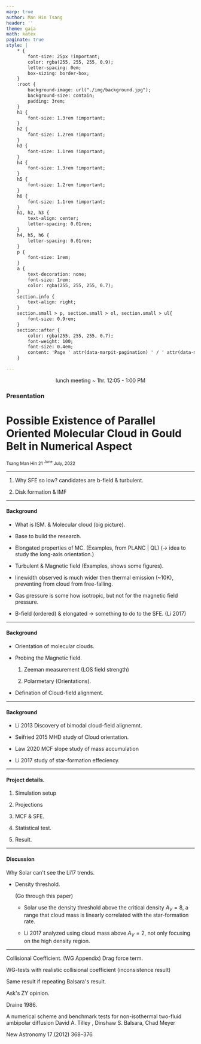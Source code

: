 ```yaml
---
marp: true
author: Man Hin Tsang
header: ''
theme: gaia
math: katex
paginate: true
style: |
    * {
        font-size: 25px !important;
        color: rgba(255, 255, 255, 0.9);
        letter-spacing: 0em; 
        box-sizing: border-box;
    }
    :root {
        background-image: url("./img/background.jpg");
        background-size: contain;
        padding: 3rem;
    }
    h1 {
        font-size: 1.3rem !important;
    }
    h2 {
        font-size: 1.2rem !important;
    } 
    h3 {
        font-size: 1.1rem !important;
    }
    h4 {
        font-size: 1.3rem !important;
    }
    h5 {
        font-size: 1.2rem !important;
    } 
    h6 {
        font-size: 1.1rem !important;
    }
    h1, h2, h3 {
        text-align: center;
        letter-spacing: 0.01rem;
    }
    h4, h5, h6 {
        letter-spacing: 0.01rem;
    }
    p {
        font-size: 1rem;
    }
    a {
        text-decoration: none;
        font-size: 1rem;
        color: rgba(255, 255, 255, 0.7);
    }
    section.info {
        text-align: right;
    }
    section.small > p, section.small > ol, section.small > ul{
        font-size: 0.9rem;
    }
    section::after {
        color: rgba(255, 255, 255, 0.7);
        font-weight: 100;
        font-size: 0.4em;
        content: 'Page ' attr(data-marpit-pagination) ' / ' attr(data-marpit-pagination-total);
    }

---
```


<p align="center">lunch meeting ~ 1hr.  12:05 - 1:00 PM</p>

### Presentation
# Possible Existence of Parallel Oriented Molecular Cloud in Gould Belt in Numerical Aspect

<!-- _class: info --> 

<small>Tsang Man Hin
21 <sup>June</sup> July, 2022</small>


---

1. Why SFE so low? candidates are b-field & turbulent.

2. Disk formation & IMF

---

#### Background 
 <!-- Too Basic -->
- What is ISM. & Molecular cloud (big picture).

- Base to build the research.

- Elongated properties of MC. (Examples, from PLANC | QL) (-> idea to study the long-axis orientation.)

- Turbulent & Magnetic field (Examples, shows some figures).

- linewidth observed is much wider then thermal emission (~10K), preventing from cloud from free-falling.

- Gas pressure is some how isotropic, but not for the magnetic field pressure. 

- B-field (ordered) & elongated -> something to do to the SFE. (Li 2017)


---

#### Background 
- Orientation of molecular clouds.

- Probing the Magnetic field.

    1. Zeeman measurement (LOS field strength)

    2. Polarmetary (Orientations).

- Defination of Cloud-field alignment.

---

#### Background 

<!-- Logic flow -->

- Li 2013 Discovery of bimodal cloud-field alignemnt.

- Seifried 2015 MHD study of Cloud orientation.

- Law 2020 MCF slope study of mass accumulation

- Li 2017 study of star-formation effeciency.

--- 

#### Project details.

1. Simulation setup

2. Projections

3. MCF & SFE.

4. Statistical test.

5. Result.

---

#### Discussion 

Why Solar can't see the Li17 trends.

- Density threshold.

    (Go through this paper)
    - Solar use the density threshold above the critical density $A_V = 8$, a range that cloud mass is linearly correlated with the star-formation rate.

    - Li 2017 analyzed using cloud mass above $A_V= 2$, not only focusing on the high density region.


--- 

Collisional Coefficient. (WG Appendix)
Drag force term.

WG-tests with realistic collisional coefficient (inconsistence result)

Same result if repeating Balsara's result.

Ask's ZY opinion.

Draine 1986.


A numerical scheme and benchmark tests for non-isothermal two-fluid
ambipolar diffusion
David A. Tilley
, Dinshaw S. Balsara, Chad Meyer


New Astronomy 17 (2012) 368–376
